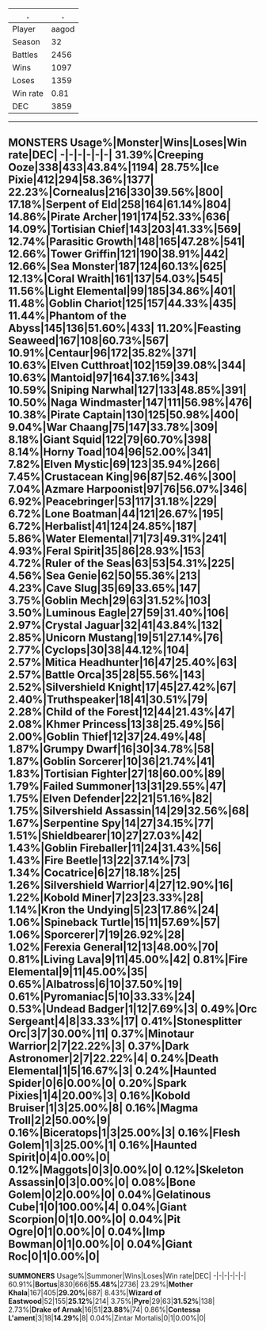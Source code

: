 .|.
-|-
Player|aagod
Season|32
Battles|2456
Wins|1097
Loses|1359
Win rate|0.81
DEC|3859
---
**MONSTERS**
Usage%|Monster|Wins|Loses|Win rate|DEC|
-|-|-|-|-|-|
31.39%|Creeping Ooze|338|433|43.84%|1194|
28.75%|**Ice Pixie**|412|294|**58.36%**|1377|
22.23%|**Cornealus**|216|330|**39.56%**|800|
17.18%|**Serpent of Eld**|258|164|**61.14%**|804|
14.86%|Pirate Archer|191|174|52.33%|636|
14.09%|**Tortisian Chief**|143|203|**41.33%**|569|
12.74%|**Parasitic Growth**|148|165|**47.28%**|541|
12.66%|**Tower Griffin**|121|190|**38.91%**|442|
12.66%|Sea Monster|187|124|60.13%|625|
12.13%|**Coral Wraith**|161|137|**54.03%**|545|
11.56%|**Light Elemental**|99|185|**34.86%**|401|
11.48%|**Goblin Chariot**|125|157|**44.33%**|435|
11.44%|**Phantom of the Abyss**|145|136|**51.60%**|433|
11.20%|**Feasting Seaweed**|167|108|**60.73%**|567|
10.91%|Centaur|96|172|35.82%|371|
10.63%|Elven Cutthroat|102|159|39.08%|344|
10.63%|**Mantoid**|97|164|**37.16%**|343|
10.59%|**Sniping Narwhal**|127|133|**48.85%**|391|
10.50%|Naga Windmaster|147|111|56.98%|476|
10.38%|Pirate Captain|130|125|50.98%|400|
9.04%|**War Chaang**|75|147|**33.78%**|309|
8.18%|**Giant Squid**|122|79|**60.70%**|398|
8.14%|**Horny Toad**|104|96|**52.00%**|341|
7.82%|**Elven Mystic**|69|123|**35.94%**|266|
7.45%|Crustacean King|96|87|52.46%|300|
7.04%|**Azmare Harpoonist**|97|76|**56.07%**|346|
6.92%|Peacebringer|53|117|31.18%|229|
6.72%|**Lone Boatman**|44|121|**26.67%**|195|
6.72%|**Herbalist**|41|124|**24.85%**|187|
5.86%|Water Elemental|71|73|49.31%|241|
4.93%|Feral Spirit|35|86|28.93%|153|
4.72%|Ruler of the Seas|63|53|54.31%|225|
4.56%|Sea Genie|62|50|55.36%|213|
4.23%|**Cave Slug**|35|69|**33.65%**|147|
3.75%|Goblin Mech|29|63|31.52%|103|
3.50%|**Luminous Eagle**|27|59|**31.40%**|106|
2.97%|**Crystal Jaguar**|32|41|**43.84%**|132|
2.85%|**Unicorn Mustang**|19|51|**27.14%**|76|
2.77%|Cyclops|30|38|44.12%|104|
2.57%|**Mitica Headhunter**|16|47|**25.40%**|63|
2.57%|Battle Orca|35|28|55.56%|143|
2.52%|Silvershield Knight|17|45|27.42%|67|
2.40%|**Truthspeaker**|18|41|**30.51%**|79|
2.28%|**Child of the Forest**|12|44|**21.43%**|47|
2.08%|**Khmer Princess**|13|38|**25.49%**|56|
2.00%|**Goblin Thief**|12|37|**24.49%**|48|
1.87%|Grumpy Dwarf|16|30|34.78%|58|
1.87%|Goblin Sorcerer|10|36|21.74%|41|
1.83%|**Tortisian Fighter**|27|18|**60.00%**|89|
1.79%|**Failed Summoner**|13|31|**29.55%**|47|
1.75%|**Elven Defender**|22|21|**51.16%**|82|
1.75%|Silvershield Assassin|14|29|32.56%|68|
1.67%|**Serpentine Spy**|14|27|**34.15%**|77|
1.51%|**Shieldbearer**|10|27|**27.03%**|42|
1.43%|**Goblin Fireballer**|11|24|**31.43%**|56|
1.43%|Fire Beetle|13|22|37.14%|73|
1.34%|Cocatrice|6|27|18.18%|25|
1.26%|Silvershield Warrior|4|27|12.90%|16|
1.22%|Kobold Miner|7|23|23.33%|28|
1.14%|**Kron the Undying**|5|23|**17.86%**|24|
1.06%|Spineback Turtle|15|11|57.69%|57|
1.06%|**Sporcerer**|7|19|**26.92%**|28|
1.02%|**Ferexia General**|12|13|**48.00%**|70|
0.81%|**Living Lava**|9|11|**45.00%**|42|
0.81%|**Fire Elemental**|9|11|**45.00%**|35|
0.65%|**Albatross**|6|10|**37.50%**|19|
0.61%|**Pyromaniac**|5|10|**33.33%**|24|
0.53%|**Undead Badger**|1|12|**7.69%**|3|
0.49%|**Orc Sergeant**|4|8|**33.33%**|17|
0.41%|Stonesplitter Orc|3|7|30.00%|11|
0.37%|Minotaur Warrior|2|7|22.22%|3|
0.37%|**Dark Astronomer**|2|7|**22.22%**|4|
0.24%|**Death Elemental**|1|5|**16.67%**|3|
0.24%|Haunted Spider|0|6|0.00%|0|
0.20%|**Spark Pixies**|1|4|**20.00%**|3|
0.16%|**Kobold Bruiser**|1|3|**25.00%**|8|
0.16%|**Magma Troll**|2|2|**50.00%**|9|
0.16%|**Biceratops**|1|3|**25.00%**|3|
0.16%|Flesh Golem|1|3|25.00%|1|
0.16%|Haunted Spirit|0|4|0.00%|0|
0.12%|**Maggots**|0|3|**0.00%**|0|
0.12%|Skeleton Assassin|0|3|0.00%|0|
0.08%|**Bone Golem**|0|2|**0.00%**|0|
0.04%|Gelatinous Cube|1|0|100.00%|4|
0.04%|**Giant Scorpion**|0|1|**0.00%**|0|
0.04%|Pit Ogre|0|1|0.00%|0|
0.04%|Imp Bowman|0|1|0.00%|0|
0.04%|Giant Roc|0|1|0.00%|0|
---
**SUMMONERS**
Usage%|Summoner|Wins|Loses|Win rate|DEC|
-|-|-|-|-|-|
60.91%|**Bortus**|830|666|**55.48%**|2736|
23.29%|**Mother Khala**|167|405|**29.20%**|687|
8.43%|**Wizard of Eastwood**|52|155|**25.12%**|214|
3.75%|**Pyre**|29|63|**31.52%**|138|
2.73%|**Drake of Arnak**|16|51|**23.88%**|74|
0.86%|**Contessa L'ament**|3|18|**14.29%**|8|
0.04%|Zintar Mortalis|0|1|0.00%|0|
